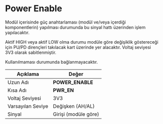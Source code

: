 # Power Enable

Modül içerisinde güç anahtarlaması (modül ve/veya içerdiği komponentlerin) yapılması durumunda bu sinyal hattı üzerinden işlem yapılacaktır. 

Aktif HIGH veya aktif LOW olma durumu modüle göre değişiklik göstereceği için PU/PD dirençleri takılacak kart üzerinde yer alacaktır. Voltaj seviyesi 3V3 olarak sabitlenmiştir.

Kullanılmaması durumunda bağlanmayacaktır.

| Açıklama          | Değer                       |
|-------------------|-----------------------------|
| Uzun Adı          | **POWER_ENABLE**            |
| Kısa Adı          | **PWR_EN**                  |
| Voltaj Seviyesi   | 3V3                         |
| Varsayılan Seviye | Değişken (AH/AL)            |
| Sinyal            | Girişi (modüle göre)        |
